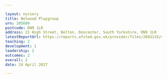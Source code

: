 ```yaml
---

layout: nursery
title: Belwood Playgroup
urn: 205689
postcode: DN9 1LR
address: 22 High Street, Belton, Doncaster, South Yorkshire, DN9 1LR
latestReportUrl: https://reports.ofsted.gov.uk/provider/files/2683133/urn/205689.pdf
teaching: 2
development: 1
leadership: 2
outcomes: 2
overall: 2
date: 24 April 2017

---
```

